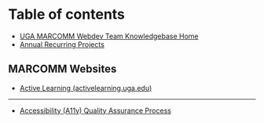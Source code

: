 # Table of contents

* [UGA MARCOMM Webdev Team Knowledgebase Home](README.md)
* [Annual Recurring Projects](annual-recurring-projects.md)

## MARCOMM Websites

* [Active Learning (activelearning.uga.edu)](marcomm-websites/active-learning-activelearning.uga.edu.md)

***

* [Accessibility (A11y) Quality Assurance Process](accessibility-a11y-quality-assurance-process.md)
